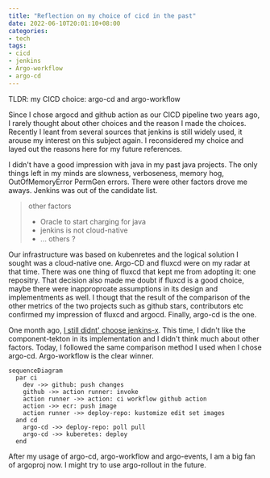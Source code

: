 ```yaml
---
title: "Reflection on my choice of cicd in the past"
date: 2022-06-10T20:01:10+08:00
categories:
- tech
tags:
- cicd
- jenkins
- Argo-workflow
- argo-cd
---
```


TLDR:  my CICD choice: argo-cd and argo-workflow

Since I chose argocd and github action as our CICD pipeline two years ago, I rarely thought about other choices and the reason I made the choices. Recently I leant from several sources that jenkins is still widely used, it arouse my interest on this subject again. I reconsidered my choice and layed out the reasons here for my future references.

I didn't have a good impression with java in my past java projects. The only things left in my minds are slowness, verboseness, memory hog, OutOfMemoryError PermGen errors. There were other factors drove me aways. Jenkins was out of the candidate list.

> other factors
> * Oracle to start charging for java
> * jenkins is not cloud-native
> * ... others ?

Our infrastructure was based on kubenretes and the logical solution I sought was a cloud-native one. Argo-CD and fluxcd were on my radar at that time. There was one thing of fluxcd that kept me from adopting it: one repositry. That decision also made me doubt if fluxcd is a good choice, maybe there were inapproproate assumptions in its design and implementments as well. I thougt that the result of the comparison of the other metrics of the two projects such as github stars, contributors etc confirmed my impression of fluxcd and argocd. Finally, argo-cd is the one.

One month ago, [I still didnt' choose jenkins-x](https://jackliusr.github.io/posts/2022/05/reflection-on-implementation-of-cicd-using-argo-workflows/). This time, I didn't like the component-tekton in its implementation and I didn't think much about other factors. Today, I followed the same comparison method I used when I chose argo-cd. Argo-workflow is the clear winner. 

```mermaid
sequenceDiagram
  par ci
    dev ->> github: push changes
    github ->> action runner: invoke
    action runner ->> action: ci workflow github action
    action ->> ecr: push image
    action runner ->> deploy-repo: kustomize edit set images
  and cd
    argo-cd ->> deploy-repo: poll pull
    argo-cd ->> kuberetes: deploy
  end
```

After my usage of argo-cd, argo-workflow and argo-events, I am a big fan of argoproj now. I might try to use argo-rollout in the future.
